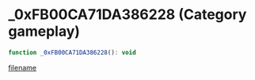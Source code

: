 # _0xFB00CA71DA386228 (Category gameplay)

```js
function _0xFB00CA71DA386228(): void
```

[filename](_0xFB00CA71DA386228_m.md ':include')